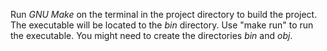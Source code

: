 Run *GNU Make* on the terminal in the project directory to build the project. The executable will be located to the *bin* directory.
Use "make run" to run the executable. You might need to create the directories *bin* and *obj*.

